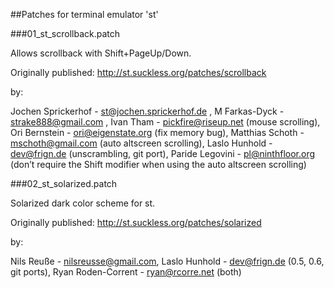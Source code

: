 ##Patches for terminal emulator 'st'

###01_st_scrollback.patch

Allows scrollback with Shift+PageUp/Down.

Originally published: http://st.suckless.org/patches/scrollback

by:

Jochen Sprickerhof - st@jochen.sprickerhof.de , 
M Farkas-Dyck - strake888@gmail.com , 
Ivan Tham - pickfire@riseup.net (mouse scrolling), 
Ori Bernstein - ori@eigenstate.org (fix memory bug), 
Matthias Schoth - mschoth@gmail.com (auto altscreen scrolling), 
Laslo Hunhold - dev@frign.de (unscrambling, git port), 
Paride Legovini - pl@ninthfloor.org (don’t require the Shift modifier when using the auto altscreen scrolling)


###02_st_solarized.patch

Solarized dark color scheme for st.

Originally published: http://st.suckless.org/patches/solarized

by:

Nils Reuße - nilsreusse@gmail.com, 
Laslo Hunhold - dev@frign.de (0.5, 0.6, git ports), 
Ryan Roden-Corrent - ryan@rcorre.net (both)

